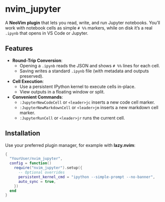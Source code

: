 
# nvim_jupyter

A **NeoVim plugin** that lets you read, write, and run Jupyter notebooks. You’ll work with notebook cells as simple `# %%` markers, while on disk it’s a real `.ipynb` that opens in VS Code or Jupyter.

## Features

- **Round-Trip Conversion**:  
  - Opening a `.ipynb` reads the JSON and shows `# %%` lines for each cell.  
  - Saving writes a standard `.ipynb` file (with metadata and outputs preserved).  
- **Cell Execution**:  
  - Use a persistent IPython kernel to execute cells in-place.  
  - View outputs in a floating window or split.  
- **Convenient Commands**:  
  - `:JupyterNewCodeCell` or `<leader>jc` inserts a new code cell marker.  
  - `:JupyterNewMarkdownCell` or `<leader>jm` inserts a new markdown cell marker.  
  - `:JupyterRunCell` or `<leader>jr` runs the current cell.  

## Installation

Use your preferred plugin manager, for example with **lazy.nvim**:

```lua
{
  "YourUser/nvim_jupyter",
  config = function()
    require("nvim_jupyter").setup({
      -- Optional overrides
      persistent_kernel_cmd = "ipython --simple-prompt --no-banner",
      auto_sync = true,
    })
  end
}


